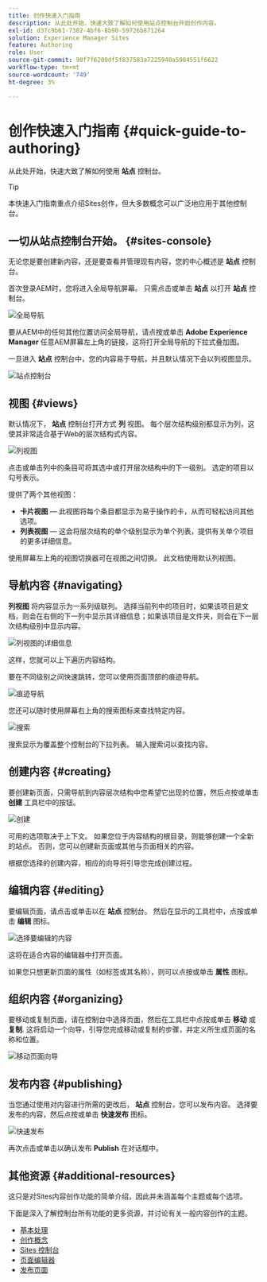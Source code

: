 ```yaml
---
title: 创作快速入门指南
description: 从此处开始，快速大致了解如何使用站点控制台开始创作内容。
exl-id: d37c9b61-7382-4bf6-8b90-59726b871264
solution: Experience Manager Sites
feature: Authoring
role: User
source-git-commit: 90f7f6209df5f837583a7225940a5984551f6622
workflow-type: tm+mt
source-wordcount: '749'
ht-degree: 3%

---
```



# 创作快速入门指南 {#quick-guide-to-authoring}

从此处开始，快速大致了解如何使用 **站点** 控制台。

>[!TIP]
>
>本快速入门指南重点介绍Sites创作，但大多数概念可以广泛地应用于其他控制台。

## 一切从站点控制台开始。 {#sites-console}

无论您是要创建新内容，还是要查看并管理现有内容，您的中心概述是 **站点** 控制台。

首次登录AEM时，您将进入全局导航屏幕。 只需点击或单击 **站点** 以打开 **站点** 控制台。

![全局导航](assets/getting-started-global-navigation.png)

要从AEM中的任何其他位置访问全局导航，请点按或单击 **Adobe Experience Manager** 任意AEM屏幕左上角的链接，这将打开全局导航的下拉式叠加图。

一旦进入 **站点** 控制台中，您的内容易于导航，并且默认情况下会以列视图显示。

![站点控制台](assets/getting-started-sites-console.png)

## 视图 {#views}

默认情况下， **站点** 控制台打开方式 **列** 视图。 每个层次结构级别都显示为列，这使其非常适合基于Web的层次结构式内容。

![列视图](assets/getting-started-column-view.png)

点击或单击列中的条目可将其选中或打开层次结构中的下一级别。 选定的项目以勾号表示。

提供了两个其他视图：

* **卡片视图**  — 此视图将每个条目都显示为易于操作的卡，从而可轻松访问其他选项。
* **列表视图**  — 这会将层次结构的单个级别显示为单个列表，提供有关单个项目的更多详细信息。

使用屏幕左上角的视图切换器可在视图之间切换。 此文档使用默认列视图。

## 导航内容 {#navigating}

**列视图** 将内容显示为一系列级联列。 选择当前列中的项目时，如果该项目是文档，则会在右侧的下一列中显示其详细信息；如果该项目是文件夹，则会在下一层次结构级别中显示内容。

![列视图的详细信息](assets/getting-started-column-detail.png)

这样，您就可以上下遍历内容结构。

要在不同级别之间快速跳转，您可以使用页面顶部的痕迹导航。

![痕迹导航](assets/getting-started-breadcrumbs.png)

您还可以随时使用屏幕右上角的搜索图标来查找特定内容。

![搜索](assets/getting-started-search.png)

搜索显示为覆盖整个控制台的下拉列表。 输入搜索词以查找内容。

## 创建内容 {#creating}

要创建新页面，只需导航到内容层次结构中您希望它出现的位置，然后点按或单击 **创建** 工具栏中的按钮。

![创建](assets/getting-started-create.png)

可用的选项取决于上下文。 如果您位于内容结构的根目录，则能够创建一个全新的站点。 否则，您可以创建新页面或其他与页面相关的内容。

根据您选择的创建内容，相应的向导将引导您完成创建过程。

## 编辑内容 {#editing}

要编辑页面，请点击或单击以在 **站点** 控制台。 然后在显示的工具栏中，点按或单击 **编辑** 图标。

![选择要编辑的内容](assets/getting-started-edit.png)

这将在适合内容的编辑器中打开页面。

如果您只想更新页面的属性（如标签或其名称），则可以点按或单击 **属性** 图标。

## 组织内容 {#organizing}

要移动或复制页面，请在控制台中选择页面，然后在工具栏中点按或单击 **移动** 或 **复制**. 这将启动一个向导，引导您完成移动或复制的步骤，并定义所生成页面的名称和位置。

![移动页面向导](assets/getting-started-move-page.png)

## 发布内容 {#publishing}

当您通过使用对内容进行所需的更改后， **站点** 控制台，您可以发布内容。 选择要发布的内容，然后点按或单击 **快速发布** 图标。

![快速发布](assets/getting-started-quick-publish.png)

再次点击或单击以确认发布 **Publish** 在对话框中。

## 其他资源 {#additional-resources}

这只是对Sites内容创作功能的简单介绍，因此并未涵盖每个主题或每个选项。

下面是深入了解控制台所有功能的更多资源，并讨论有关一般内容创作的主题。

* [基本处理](/help/sites-cloud/authoring/basic-handling.md)
* [创作概念](/help/sites-cloud/authoring/author-publish.md)
* [Sites 控制台](/help/sites-cloud/authoring/sites-console/introduction.md)
* [页面编辑器](/help/sites-cloud/authoring/page-editor/introduction.md)
* [发布页面](/help/sites-cloud/authoring/sites-console/publishing-pages.md)
